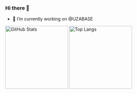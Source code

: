 ### Hi there 👋

<!--
**tkitsunai/tkitsunai** is a ✨ _special_ ✨ repository because its `README.md` (this file) appears on your GitHub profile.

Here are some ideas to get you started:

- 🔭 I’m currently working on ...
- 🌱 I’m currently learning ...
- 👯 I’m looking to collaborate on ...
- 🤔 I’m looking for help with ...
- 💬 Ask me about ...
- 📫 How to reach me: ...
- 😄 Pronouns: ...
- ⚡ Fun fact: ...
-->

- 🔭 I’m currently working on @UZABASE

<p align="left"> 
  <img alt="GitHub Stats" height="200px" src="https://github-readme-stats.vercel.app/api?username=tkitsunai&count_private=true&show_icons=true&theme=radical" />
  <img alt="Top Langs" height="200px" src="https://github-readme-stats.vercel.app/api/top-langs/?username=tkitsunai&layout=compact&theme=radical&hide=C%23,html,css" />
</p>
